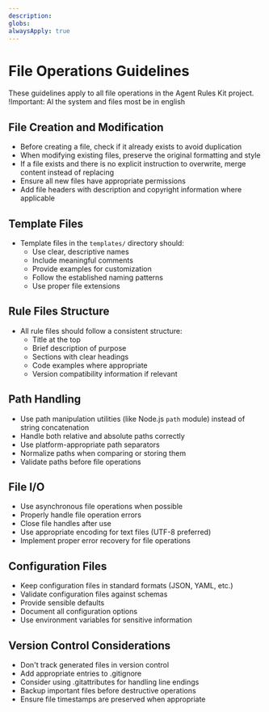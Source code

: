 ```yaml
---
description: 
globs: 
alwaysApply: true
---
```

# File Operations Guidelines

These guidelines apply to all file operations in the Agent Rules Kit project.
!Important: Al the system and files most be in english 
 <!-- In the future: or using the translations system -->

## File Creation and Modification

- Before creating a file, check if it already exists to avoid duplication
- When modifying existing files, preserve the original formatting and style
- If a file exists and there is no explicit instruction to overwrite, merge content instead of replacing
- Ensure all new files have appropriate permissions
- Add file headers with description and copyright information where applicable

## Template Files

- Template files in the `templates/` directory should:
  - Use clear, descriptive names
  - Include meaningful comments
  - Provide examples for customization
  - Follow the established naming patterns
  - Use proper file extensions

## Rule Files Structure

- All rule files should follow a consistent structure:
  - Title at the top
  - Brief description of purpose
  - Sections with clear headings
  - Code examples where appropriate
  - Version compatibility information if relevant

## Path Handling

- Use path manipulation utilities (like Node.js `path` module) instead of string concatenation
- Handle both relative and absolute paths correctly
- Use platform-appropriate path separators
- Normalize paths when comparing or storing them
- Validate paths before file operations

## File I/O

- Use asynchronous file operations when possible
- Properly handle file operation errors
- Close file handles after use
- Use appropriate encoding for text files (UTF-8 preferred)
- Implement proper error recovery for file operations

## Configuration Files

- Keep configuration files in standard formats (JSON, YAML, etc.)
- Validate configuration files against schemas
- Provide sensible defaults
- Document all configuration options
- Use environment variables for sensitive information

## Version Control Considerations

- Don't track generated files in version control
- Add appropriate entries to .gitignore
- Consider using .gitattributes for handling line endings
- Backup important files before destructive operations
- Ensure file timestamps are preserved when appropriate
